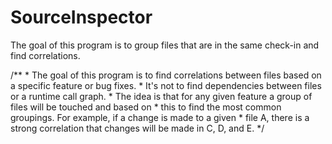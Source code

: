 # SourceInspector
The goal of this program is to group files that are in the same check-in and find correlations.

/**
     *   The goal of this program is to find correlations between files based on a specific feature or bug fixes.
     *   It's not to find dependencies between files or a runtime call graph.
     *   The idea is that for any given feature a group of files will be touched and based on
     *   this to find the most common groupings.  For example, if a change is made to a given 
     *   file A, there is a strong correlation that changes will be made in C, D, and E.
*/
